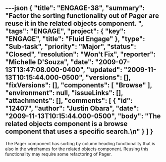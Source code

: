 ---json
{
  "title": "ENGAGE-38",
  "summary": "Factor the sorting functionality out of Pager are reuse it in the related objects component. ",
  "tags": "ENGAGE",
  "project": {
    "key": "ENGAGE",
    "title": "Fluid Engage"
  },
  "type": "Sub-task",
  "priority": "Major",
  "status": "Closed",
  "resolution": "Won't Fix",
  "reporter": "Michelle D'Souza",
  "date": "2009-07-13T13:47:08.000-0400",
  "updated": "2009-11-13T10:15:44.000-0500",
  "versions": [],
  "fixVersions": [],
  "components": [
    "Browse"
  ],
  "environment": null,
  "issueLinks": [],
  "attachments": [],
  "comments": [
    {
      "id": "12407",
      "author": "Justin Obara",
      "date": "2009-11-13T10:15:44.000-0500",
      "body": "The related objects component is a browse component that uses a specific search.\n"
    }
  ]
}
---
The Pager component has sorting by column heading functionality that is also in the wireframes for the related objects component. Reusing this functionality may require some refactoring of Pager.&#x20;

        